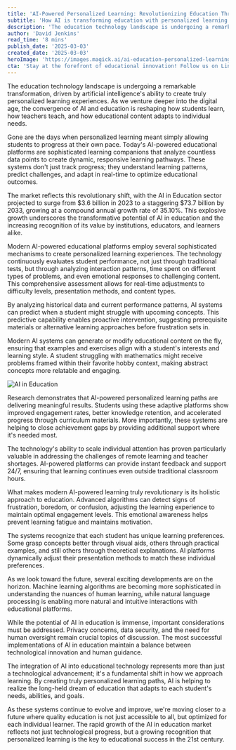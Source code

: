 ```yaml
---
title: 'AI-Powered Personalized Learning: Revolutionizing Education Through Adaptive Technology'
subtitle: 'How AI is transforming education with personalized learning experiences'
description: 'The education technology landscape is undergoing a remarkable transformation, driven by artificial intelligence''s ability to create truly personalized learning experiences. As we venture deeper into the digital age, the convergence of AI and education is reshaping how students learn, how teachers teach, and how educational content adapts to individual needs.'
author: 'David Jenkins'
read_time: '8 mins'
publish_date: '2025-03-03'
created_date: '2025-03-03'
heroImage: 'https://images.magick.ai/ai-education-personalized-learning.jpg'
cta: 'Stay at the forefront of educational innovation! Follow us on LinkedIn to receive regular updates on AI-powered learning technologies and join a community of forward-thinking educators and technologists.'
---
```


The education technology landscape is undergoing a remarkable transformation, driven by artificial intelligence's ability to create truly personalized learning experiences. As we venture deeper into the digital age, the convergence of AI and education is reshaping how students learn, how teachers teach, and how educational content adapts to individual needs.

Gone are the days when personalized learning meant simply allowing students to progress at their own pace. Today's AI-powered educational platforms are sophisticated learning companions that analyze countless data points to create dynamic, responsive learning pathways. These systems don't just track progress; they understand learning patterns, predict challenges, and adapt in real-time to optimize educational outcomes.

The market reflects this revolutionary shift, with the AI in Education sector projected to surge from $3.6 billion in 2023 to a staggering $73.7 billion by 2033, growing at a compound annual growth rate of 35.10%. This explosive growth underscores the transformative potential of AI in education and the increasing recognition of its value by institutions, educators, and learners alike.

Modern AI-powered educational platforms employ several sophisticated mechanisms to create personalized learning experiences. The technology continuously evaluates student performance, not just through traditional tests, but through analyzing interaction patterns, time spent on different types of problems, and even emotional responses to challenging content. This comprehensive assessment allows for real-time adjustments to difficulty levels, presentation methods, and content types.

By analyzing historical data and current performance patterns, AI systems can predict when a student might struggle with upcoming concepts. This predictive capability enables proactive intervention, suggesting prerequisite materials or alternative learning approaches before frustration sets in.

Modern AI systems can generate or modify educational content on the fly, ensuring that examples and exercises align with a student's interests and learning style. A student struggling with mathematics might receive problems framed within their favorite hobby context, making abstract concepts more relatable and engaging.

![AI in Education](https://i.magick.ai/PIXE/1738406181100_magick_img.webp)

Research demonstrates that AI-powered personalized learning paths are delivering meaningful results. Students using these adaptive platforms show improved engagement rates, better knowledge retention, and accelerated progress through curriculum materials. More importantly, these systems are helping to close achievement gaps by providing additional support where it's needed most.

The technology's ability to scale individual attention has proven particularly valuable in addressing the challenges of remote learning and teacher shortages. AI-powered platforms can provide instant feedback and support 24/7, ensuring that learning continues even outside traditional classroom hours.

What makes modern AI-powered learning truly revolutionary is its holistic approach to education. Advanced algorithms can detect signs of frustration, boredom, or confusion, adjusting the learning experience to maintain optimal engagement levels. This emotional awareness helps prevent learning fatigue and maintains motivation.

The systems recognize that each student has unique learning preferences. Some grasp concepts better through visual aids, others through practical examples, and still others through theoretical explanations. AI platforms dynamically adjust their presentation methods to match these individual preferences.

As we look toward the future, several exciting developments are on the horizon. Machine learning algorithms are becoming more sophisticated in understanding the nuances of human learning, while natural language processing is enabling more natural and intuitive interactions with educational platforms.

While the potential of AI in education is immense, important considerations must be addressed. Privacy concerns, data security, and the need for human oversight remain crucial topics of discussion. The most successful implementations of AI in education maintain a balance between technological innovation and human guidance.

The integration of AI into educational technology represents more than just a technological advancement; it's a fundamental shift in how we approach learning. By creating truly personalized learning paths, AI is helping to realize the long-held dream of education that adapts to each student's needs, abilities, and goals.

As these systems continue to evolve and improve, we're moving closer to a future where quality education is not just accessible to all, but optimized for each individual learner. The rapid growth of the AI in education market reflects not just technological progress, but a growing recognition that personalized learning is the key to educational success in the 21st century.